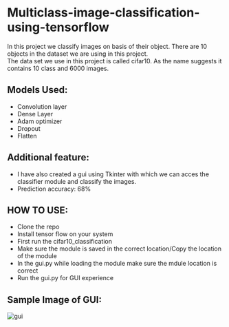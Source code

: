 # Multiclass-image-classification-using-tensorflow
In this project we classify images on basis of their object. There are 10 objects in the dataset we are using in this project.  
The data set we use in this project is called cifar10. As the name suggests it contains 10 class and 6000 images.  

Models Used:  
-
* Convolution layer  
* Dense Layer
* Adam optimizer
* Dropout
* Flatten

Additional feature:  
-  
* I have also created a gui using Tkinter with which we can acces the classifier module and classify the images.
* Prediction accuracy: 68%
  
 HOW TO USE:  
 -
 * Clone the repo
 * Install tensor flow on your system  
 * First run the cifar10_classification
 * Make sure the module is saved in the correct location/Copy the location of the module  
 *  In the gui.py while loading the module make sure the mdule location is correct
 *  Run the gui.py for GUI experience  
  
Sample Image of GUI:
-
![gui](https://github.com/Krishaant003/Multiclass-image-classification-using-tensorflow/assets/97774370/8acce625-9615-4726-84e4-4718a393ec82)


